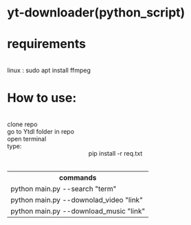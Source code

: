 # yt-downloader(python_script)
# requirements
<br>
linux : sudo apt install ffmpeg

# How to use:
<br>
clone repo
<br>
go to Ytdl folder in repo 
<br>
open terminal
  <br>
  type:
  <br>
  <center>pip install -r req.txt<center>
  <br>
  <table>
    <tr><th>
    commands
    </th></tr>
    <tr><td>python main.py --search "term"</td></tr>
    <tr><td>python main.py --downolad_video "link"</td></tr>
    <tr><td>python main.py --download_music "link"</td></tr>

  </table>

 